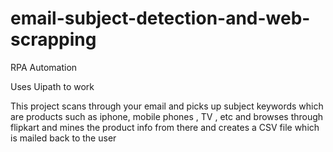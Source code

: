 # email-subject-detection-and-web-scrapping
RPA Automation

Uses Uipath to work

This project scans through your email and picks up subject keywords which are products such as iphone, mobile phones , TV , etc and browses through flipkart and mines the product info from there and creates a CSV file which is mailed back to the user
